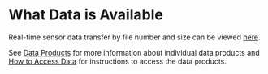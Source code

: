 # What Data is Available

Real-time sensor data transfer by file number and size can be viewed [here](http://terra-logging.ncsa.illinois.edu:3000/dashboard/db/sensor-file-counts-and-size?from=now-6M&to=now). 

See [Data Products](/user/data-products.md) for more information about individual data products and [How to Access Data](/user/how-to-access-data.md) for instructions to access the data products.
